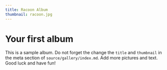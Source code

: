 ```yaml
---
title: Racoon Album
thumbnail: racoon.jpg
---
```


# Your first album
This is a sample album. Do not forget the change the `title` and `thumbnail` in the meta section of `source/gallery/index.md`.
Add more pictures and text. Good luck and have fun!
